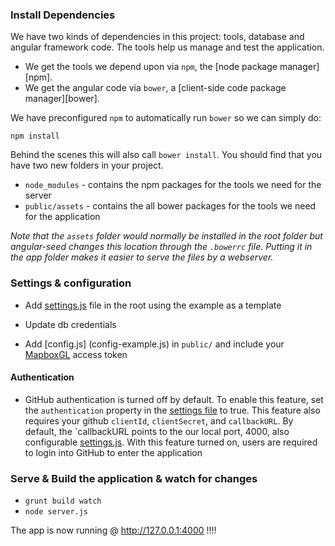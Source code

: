 ### Install Dependencies

We have two kinds of dependencies in this project: tools, database and angular framework code.  The tools help
us manage and test the application.

* We get the tools we depend upon via `npm`, the [node package manager][npm].
* We get the angular code via `bower`, a [client-side code package manager][bower].

We have preconfigured `npm` to automatically run `bower` so we can simply do:

```
npm install
```

Behind the scenes this will also call `bower install`.  You should find that you have two new
folders in your project.

* `node_modules` - contains the npm packages for the tools we need for the server
* `public/assets` - contains the all bower packages for the tools we need for the application

*Note that the `assets` folder would normally be installed in the root folder but
angular-seed changes this location through the `.bowerrc` file.  Putting it in the app folder makes
it easier to serve the files by a webserver.*

### Settings & configuration
* Add [settings.js](settings-example.js) file in the root using the example as a template
* Update db credentials

* Add [config.js] (config-example.js) in `public/` and include your [MapboxGL](https://www.mapbox.com/mapbox-gl-js/api/) access token

#### Authentication
* GitHub authentication is turned off by default. To enable this feature, set the `authentication` 
property in the [settings file](settings_example.js) to true. This feature also requires your github
`clientId`, `clientSecret`, and `callbackURL`. By default, the `callbackURL points to the our local port, 4000, also configurable 
[settings.js](settings-example.js). With this feature turned on, users are required to login into GitHub to enter the application

### Serve & Build the application & watch for changes
* `grunt build watch`
* `node server.js`

The app is now running @ http://127.0.0.1:4000 !!!!